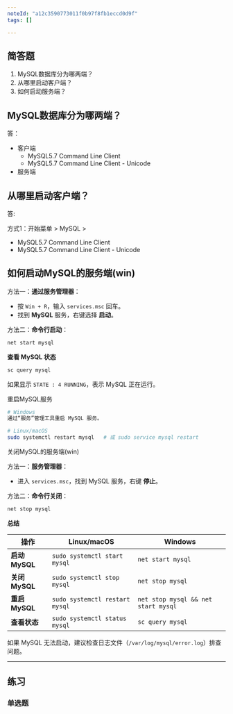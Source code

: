 ```yaml
---
noteId: "a12c3590773011f0b97f8fb1eccd0d9f"
tags: []

---
```


## 简答题
1. MySQL数据库分为哪两端？
2. 从哪里启动客户端？
3. 如何启动服务端？



## MySQL数据库分为哪两端？
答：

- 客户端
    - MySQL5.7 Command Line Client
    - MySQL5.7 Command Line Client - Unicode
- 服务端

## 从哪里启动客户端？
答: 

方式1：开始菜单 > MySQL > 

- MySQL5.7 Command Line Client
- MySQL5.7 Command Line Client - Unicode

## 如何启动MySQL的服务端(win)
方法一：**通过服务管理器**：

- 按 `Win + R`，输入 `services.msc` 回车。
- 找到 **MySQL** 服务，右键选择 **启动**。

方法二：**命令行启动**：

```cmd
net start mysql
```

**查看 MySQL 状态**
```cmd
sc query mysql
```
如果显示 `STATE : 4 RUNNING`，表示 MySQL 正在运行。

重启MySQL服务

```bash
# Windows
通过“服务”管理工具重启 MySQL 服务。

# Linux/macOS
sudo systemctl restart mysql   # 或 sudo service mysql restart

```
关闭MySQL的服务端(win)

方法一：**服务管理器**：
   
- 进入 `services.msc`，找到 MySQL 服务，右键 **停止**。

方法二：**命令行关闭**：
```cmd
net stop mysql
```
**总结**

| **操作**       | **Linux/macOS**                     | **Windows**                  |
|----------------|------------------------------------|-----------------------------|
| **启动 MySQL** | `sudo systemctl start mysql`       | `net start mysql`           |
| **关闭 MySQL** | `sudo systemctl stop mysql`        | `net stop mysql`            |
| **重启 MySQL** | `sudo systemctl restart mysql`     | `net stop mysql && net start mysql` |
| **查看状态**   | `sudo systemctl status mysql`      | `sc query mysql`            |

如果 MySQL 无法启动，建议检查日志文件（`/var/log/mysql/error.log`）排查问题。

---

## 练习
### 单选题
